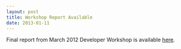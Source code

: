 ```yaml
---
layout: post
title: Workshop Report Available 
date: 2013-01-11
---
```

Final report from March 2012 Developer Workshop is available [here](/developers/workshops/honolulu-2012/March2012DevelopersWorkshopReport.pdf).
